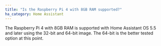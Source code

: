 ```yaml
---
title: "Is the Raspberry Pi 4 with 8GB RAM supported?"
ha_category: Home Assistant
---
```


The Raspberry Pi 4 with 8GB RAM is supported with Home Assistant OS 5.5 and later using the 32-bit and 64-bit image. The 64-bit is the better tested option at this point.